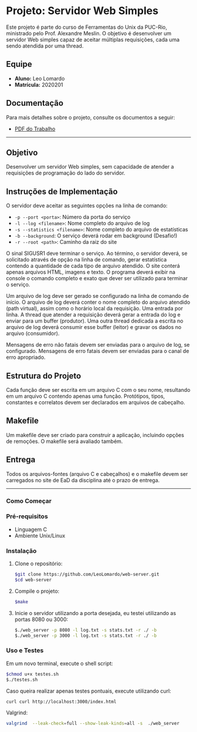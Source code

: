 # Projeto: Servidor Web Simples

Este projeto é parte do curso de Ferramentas do Unix da PUC-Rio, ministrado pelo Prof. Alexandre Meslin. O objetivo é desenvolver um servidor Web simples capaz de aceitar múltiplas requisições, cada uma sendo atendida por uma thread.

## Equipe

- **Aluno:** Leo Lomardo
- **Matrícula:** 2020201

## Documentação

Para mais detalhes sobre o projeto, consulte os documentos a seguir:

- [PDF do Trabalho](Trabalho_2.pdf)

---

## Objetivo

Desenvolver um servidor Web simples, sem capacidade de atender a requisições de programação do lado do servidor.

## Instruções de Implementação

O servidor deve aceitar as seguintes opções na linha de comando:

- `-p --port <porta>`: Número da porta do serviço
- `-l --log <filename>`: Nome completo do arquivo de log
- `-s --statistics <filename>`: Nome completo do arquivo de estatísticas
- `-b --background`: O serviço deverá rodar em background (Desafio!)
- `-r --root <path>`: Caminho da raiz do site

O sinal SIGUSR1 deve terminar o serviço. Ao término, o servidor deverá, se solicitado através de opção na linha de comando, gerar estatística contendo a quantidade de cada tipo de arquivo atendido. O site conterá apenas arquivos HTML, imagens e texto. O programa deverá exibir na console o comando completo e exato que dever ser utilizado para terminar o serviço.

Um arquivo de log deve ser gerado se configurado na linha de comando de início. O arquivo de log deverá conter o nome completo do arquivo atendido (path virtual), assim como o horário local da requisição. Uma entrada por linha. A thread que atender a requisição deverá gerar a entrada do log e enviar para um buffer (produtor). Uma outra thread dedicada a escrita no arquivo de log deverá consumir esse buffer (leitor) e gravar os dados no arquivo (consumidor).

Mensagens de erro não fatais devem ser enviadas para o arquivo de log, se configurado. Mensagens de erro fatais devem ser enviadas para o canal de erro apropriado.

## Estrutura do Projeto

Cada função deve ser escrita em um arquivo C com o seu nome, resultando em um arquivo C contendo apenas uma função. Protótipos, tipos, constantes e correlatos devem ser declarados em arquivos de cabeçalho. 

## Makefile

Um makefile deve ser criado para construir a aplicação, incluindo opções de remoções. O makefile será avaliado também.


## Entrega

Todos os arquivos-fontes (arquivo C e cabeçalhos) e o makefile devem ser carregados no site de EaD da disciplina até o prazo de entrega.

---

### Como Começar

### Pré-requisitos

- Linguagem C
- Ambiente Unix/Linux

### Instalação

1. Clone o repositório:
    ```bash
    $git clone https://github.com/LeoLomardo/web-server.git
    $cd web-server
    ```
2. Compile o projeto:
    ```bash
    $make
    
    ```
3. Inicie o servidor utilizando a porta desejada, eu testei utilizando as portas 8080 ou 3000:
    ```bash
    $./web_server -p 8080 -l log.txt -s stats.txt -r ./ -b
    $./web_server -p 3000 -l log.txt -s stats.txt -r ./ -b 
    ```
    
### Uso e Testes

Em um novo terminal, execute o shell script:
```bash
$chmod u+x testes.sh
$./testes.sh
```

Caso queira realizar apenas testes pontuais, execute utilizando curl:
```bash
curl curl http://localhost:3000/index.html
```
Valgrind:
```bash
valgrind  --leak-check=full --show-leak-kinds=all -s  ./web_server   
```
